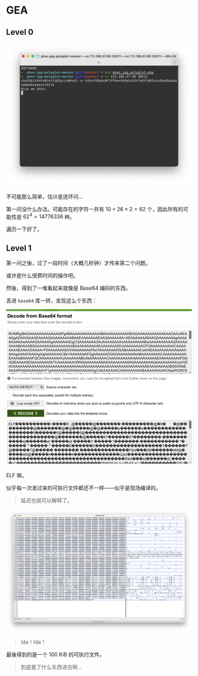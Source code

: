 # GEA

## Level 0

#### ![截圖 2020-10-12 下午3.35.34](notes.assets/%E6%88%AA%E5%9C%96%202020-10-12%20%E4%B8%8B%E5%8D%883.35.34.png)

不可能那么简单，估计是连环问…

第一问没什么办法。可能存在的字符一共有 $10 + 26 \times 2 = 62$ 个，因此所有的可能性是 $62^4 = 14776336$ 种。

遍历一下好了。

## Level 1

第一问之後，过了一段时间（大概几秒钟）才传来第二个问题。

或许是什么很费时间的操作吧。

然後，得到了一堆看起来就像是 Base64 编码的东西。

丢进 `base64` 库一转，发现这么个东西：

![image-20201012162853230](notes.assets/image-20201012162853230.png)

ELF 嘛。

似乎每一次发过来的可执行文件都还不一样——似乎是现场编译的。

> 延迟也就可以解释了。

![image-20201012163117691](notes.assets/image-20201012163117691.png)

> Ida！Ida！

最後得到的是一个 100 KiB 的可执行文件。

> 到底塞了什么东西进去啊…

